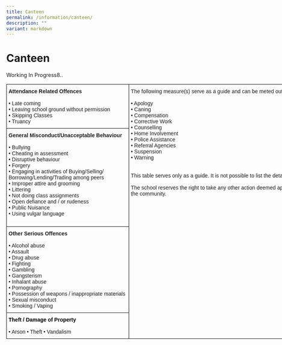 ```yaml
---
title: Canteen
permalink: /information/canteen/
description: ""
variant: markdown
---
```

<h1><strong>Canteen</strong></h1>
Working In Progress8..

<table class="tg" style="border-collapse:collapse;border-spacing:0;table-layout: fixed; width: 1181px"><colgroup><col style="width: 325px"><col style="width: 856px"></colgroup>
<thead>
<tr><td style="border-color:black;border-style:solid;border-width:1px;font-family:Arial, sans-serif;font-size:14px;overflow:hidden;padding:10px 5px;text-align:left;vertical-align:top;word-break:normal"><span style="font-weight:bold">Attendance Related Offences</span><br>   <br>• Late coming <br>• Leaving school ground without permission   <br>• Skipping Classes   <br>• Truancy   <br>    </td>
<td rowspan="4" style="border-color:black;border-style:solid;border-width:1px;font-family:Arial, sans-serif;font-size:14px;overflow:hidden;padding:10px 5px;text-align:left;vertical-align:top;word-break:normal"> The following measure(s) serve as a guide and can be meted out by the school authorities.                                   <br>   <br>• Apology   <br>• Caning   <br>• Compensation   <br>• Corrective Work   <br>• Counselling   <br>• Home Involvement   <br>• Police Assistance   <br>• Referral Agencies   <br>• Suspension   <br>• Warning<br>   <br>    <br>This table serves only as a guide. It is not possible to list the details of all offences and their consequences.<br> <br>The school reserves the right to take any other action deemed appropriate by the school in the best interest of our students, staff and the community.<br>   <br>    </td></tr>
<tr><td style="border-color:black;border-style:solid;border-width:1px;font-family:Arial, sans-serif;font-size:14px;overflow:hidden;padding:10px 5px;text-align:left;vertical-align:top;word-break:normal"><span style="font-weight:bold">General Misconduct/Unacceptable Behaviour</span><br>   <br>• Bullying   <br>• Cheating in assessment   <br>• Disruptive behaviour   <br>• Forgery   <br>• Engaging in activities of Buying/Selling/   <br>  Borrowing/Lending/Trading among peers <br>• Improper attire and grooming   <br>• Littering   <br>• Not doing class assignments   <br>• Open defiance and / or rudeness    <br>• Public Nuisance   <br>• Using vulgar language<br>   <br>    </td></tr>
<tr><td style="border-color:black;border-style:solid;border-width:1px;font-family:Arial, sans-serif;font-size:14px;overflow:hidden;padding:10px 5px;text-align:left;vertical-align:top;word-break:normal"><span style="font-weight:bold">Other Serious Offences</span><br>   <br>• Alcohol abuse   <br>• Assault   <br>• Drug abuse   <br>• Fighting   <br>• Gambling   <br>• Gangsterism   <br>• Inhalant abuse   <br>• Pornography   <br>• Possession of weapons / inappropriate materials   <br>• Sexual misconduct   <br>• Smoking / Vaping<br>       </td></tr><tr><td style="border-color:black;border-style:solid;border-width:1px;font-family:Arial, sans-serif;font-size:14px;overflow:hidden;padding:10px 5px;text-align:left;vertical-align:top;word-break:normal"> <span style="font-weight:bold;color:black">Theft / Damage of Property</span><br>   <br>• Arson  • Theft    • Vandalism<br>       </td></tr></thead></table>
